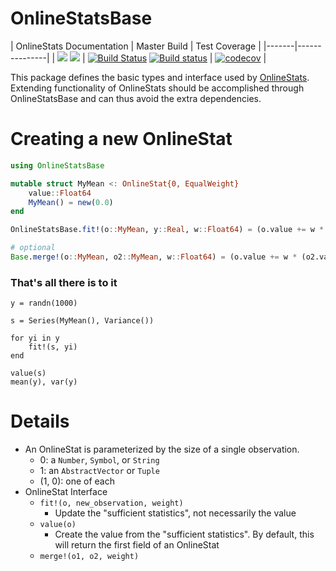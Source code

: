 # OnlineStatsBase

| OnlineStats Documentation | Master Build | Test Coverage |
|-------|---------------|
| [![](https://img.shields.io/badge/docs-stable-blue.svg)](https://joshday.github.io/OnlineStats.jl/stable) [![](https://img.shields.io/badge/docs-latest-blue.svg)](https://joshday.github.io/OnlineStats.jl/latest) | [![Build Status](https://travis-ci.org/joshday/OnlineStatsBase.jl.svg?branch=master)](https://travis-ci.org/joshday/OnlineStatsBase.jl) [![Build status](https://ci.appveyor.com/api/projects/status/99i0vq2crpwgqonp/branch/master?svg=true)](https://ci.appveyor.com/project/joshday/onlinestatsbase-jl/branch/master) | [![codecov](https://codecov.io/gh/joshday/OnlineStatsBase.jl/branch/master/graph/badge.svg)](https://codecov.io/gh/joshday/OnlineStatsBase.jl) |


This package defines the basic types and interface used by [OnlineStats](https://github.com/joshday/OnlineStats.jl).  Extending functionality of OnlineStats should be accomplished through OnlineStatsBase and can thus avoid the extra dependencies.



# Creating a new OnlineStat
```julia
using OnlineStatsBase

mutable struct MyMean <: OnlineStat{0, EqualWeight}
    value::Float64
    MyMean() = new(0.0)
end

OnlineStatsBase.fit!(o::MyMean, y::Real, w::Float64) = (o.value += w * (y - o.value))

# optional
Base.merge!(o::MyMean, o2::MyMean, w::Float64) = (o.value += w * (o2.value - o.value))
```

### That's all there is to it
```
y = randn(1000)

s = Series(MyMean(), Variance())

for yi in y
    fit!(s, yi)
end

value(s)
mean(y), var(y)
```


# Details

- An OnlineStat is parameterized by the size of a single observation.
  - 0: a `Number`, `Symbol`, or `String`
  - 1: an `AbstractVector` or `Tuple`
  - (1, 0): one of each
- OnlineStat Interface
  - `fit!(o, new_observation, weight)`
    - Update the "sufficient statistics", not necessarily the value
  - `value(o)`
    - Create the value from the "sufficient statistics".  By default, this will return the first field of an OnlineStat
  - `merge!(o1, o2, weight)`
